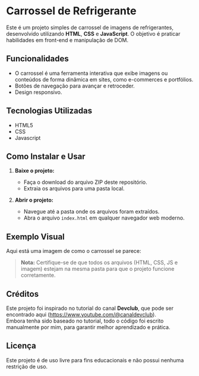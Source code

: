 # Carrossel de Refrigerante

Este é um projeto simples de carrossel de imagens de refrigerantes, desenvolvido utilizando **HTML**, **CSS** e **JavaScript**. O objetivo é praticar habilidades em front-end e manipulação de DOM.

## Funcionalidades

- O carrossel é uma ferramenta interativa que exibe imagens ou conteúdos de forma dinâmica em sites, como e-commerces e portfólios.
- Botões de navegação para avançar e retroceder.
- Design responsivo.

## Tecnologias Utilizadas

- HTML5
- CSS
- Javascript 

## Como Instalar e Usar

1. **Baixe o projeto:**
   - Faça o download do arquivo ZIP deste repositório.
   - Extraia os arquivos para uma pasta local.

2. **Abrir o projeto:**
   - Navegue até a pasta onde os arquivos foram extraídos.
   - Abra o arquivo `index.html` em qualquer navegador web moderno.

## Exemplo Visual

Aqui está uma imagem de como o carrossel se parece:

> **Nota:** Certifique-se de que todos os arquivos (HTML, CSS, JS e imagem) estejam na mesma pasta para que o projeto funcione corretamente.

## Créditos

Este projeto foi inspirado no tutorial do canal **Devclub**, que pode ser encontrado aqui (https://www.youtube.com/@canaldevclub).  
Embora tenha sido baseado no tutorial, todo o código foi escrito manualmente por mim, para garantir melhor aprendizado e prática.

## Licença

Este projeto é de uso livre para fins educacionais e não possui nenhuma restrição de uso.
